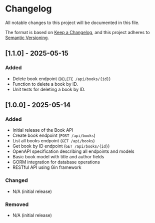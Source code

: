 # Changelog
All notable changes to this project will be documented in this file.

The format is based on [Keep a Changelog](https://keepachangelog.com/en/1.0.0/),
and this project adheres to [Semantic Versioning](https://semver.org/spec/v2.0.0.html).

## [1.1.0] - 2025-05-15
### Added
- Delete book endpoint (`DELETE /api/books/{id}`)
- Function to delete a book by ID.
- Unit tests for deleting a book by ID.

## [1.0.0] - 2025-05-14
### Added
- Initial release of the Book API
- Create book endpoint (`POST /api/books`)
- List all books endpoint (`GET /api/books`)
- Get book by ID endpoint (`GET /api/books/{id}`)
- OpenAPI specification describing all endpoints and models
- Basic book model with title and author fields
- GORM integration for database operations
- RESTful API using Gin framework

### Changed
- N/A (initial release)

### Removed
- N/A (initial release)